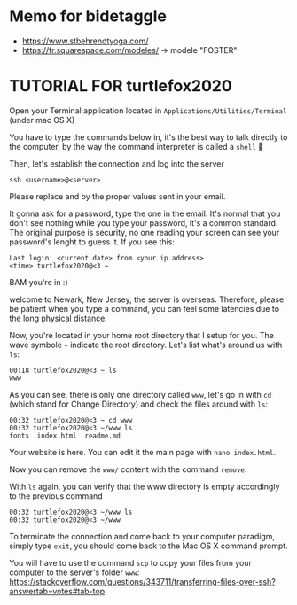 # Memo for bidetaggle

- https://www.stbehrendtyoga.com/
- https://fr.squarespace.com/modeles/ -> modele "FOSTER"

# TUTORIAL FOR turtlefox2020

Open your Terminal application located in `Applications/Utilities/Terminal` (under mac OS X)

You have to type the commands below in, it's the best way to talk directly to the computer, by the way the command interpreter is called a `shell` 🐢

Then, let's establish the connection and log into the server
```
ssh <username>@<server>
```
Please replace <username> and <server> by the proper values sent in your email.

It gonna ask for a password, type the one in the email. It's normal that you don't see nothing while you type your password, it's a common standard. The original purpose is security, no one reading your screen can see your password's lenght to guess it.
If you see this:
```
Last login: <current date> from <your ip address>
<time> turtlefox2020@<3 ~
```
BAM you're in :)

welcome to Newark, New Jersey, the server is overseas. Therefore, please be patient when you type a command, you can feel some latencies due to the long physical distance.

Now, you're located in your home root directory that I setup for you. The wave symbole ` ~ ` indicate the root directory.
Let's list what's around us with `ls`:
```
00:18 turtlefox2020@<3 ~ ls
www
```
As you can see, there is only one directory called `www`, let's go in with `cd` (which stand for Change Directory) and check the files around with `ls`:
```
00:32 turtlefox2020@<3 ~ cd www
00:32 turtlefox2020@<3 ~/www ls
fonts  index.html  readme.md
```
Your website is here. You can edit it the main page with `nano index.html`.

Now you can remove the `www/` content with the command `remove`.

With `ls` again, you can verify that the www directory is empty accordingly to the previous command
```
00:32 turtlefox2020@<3 ~/www ls
00:32 turtlefox2020@<3 ~/www
```

To terminate the connection and come back to your computer paradigm, simply type `exit`, you should come back to the Mac OS X command prompt.

You will have to use the command `scp` to copy your files from your computer to the server's folder `www`: https://stackoverflow.com/questions/343711/transferring-files-over-ssh?answertab=votes#tab-top
